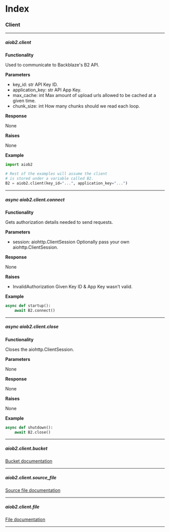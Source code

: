 # Index

### Client
___

##### aiob2.client

**Functionality**

Used to communicate to Backblaze's B2 API.


**Parameters**

- key_id: str
    API Key ID.
- application_key: str
    API App Key.
- max_cache: int
    Max amount of upload urls allowed to be cached at a given time.
- chunk_size: int
    How many chunks should we read each loop.

**Response**

None

**Raises**

None

**Example**

```python
import aiob2

# Rest of the examples will assume the client
# is stored under a variable called B2.
B2 = aiob2.client(key_id="...", application_key="...")
```

___

##### async aiob2.client.connect

**Functionality**

Gets authorization details needed to send requests.


**Parameters**

- session: aiohttp.ClientSession
    Optionally pass your own aiohttp.ClientSession.

**Response**

None

**Raises**

- InvalidAuthorization
    Given Key ID & App Key wasn't valid.

**Example**

```python
async def startup():
    await B2.connect()
```

___

##### async aiob2.client.close

**Functionality**

Closes the aiohttp.ClientSession.


**Parameters**

None

**Response**

None

**Raises**

None

**Example**

```python
async def shutdown():
    await B2.close()
```

___

##### aiob2.client.bucket

[Bucket documentation](/bucket.md)

___

##### aiob2.client.source_file

[Source file documentation](/source_file.md)

___

##### aiob2.client.file

[File documentation](/file.md)

___